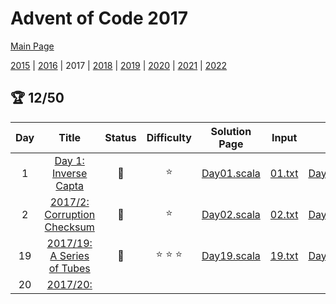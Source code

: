 

# Advent of Code 2017

[Main Page](https://adventofcode.com/2017)

[2015](/src/main/scala/advent_of_scala/2015/README.md) | [2016](/src/main/scala/advent_of_scala/2016/README.md) | 2017 | [2018](/src/main/scala/advent_of_scala/2018/README.md) | [2019](/src/main/scala/advent_of_scala/2019/README.md) | [2020](/src/main/scala/advent_of_scala/2020/README.md) | [2021](/src/main/scala/advent_of_scala/2021/README.md) | [2022](/src/main/scala/advent_of_scala/2022/README.md)

## :trophy: 12/50


| Day | Title | Status | Difficulty | Solution Page | Input | Test Page | Answer | Tags | 
| :---: | :------: | :---: | :---: | :---: | :---: | :---: | :---: | :---: |
| 1 | [Day 1: Inverse Capta](https://adventofcode.com/2017/day/1) | :1st_place_medal: | :star:  | [Day01.scala](/src/main/scala/advent_of_scala/2017/Day01.scala) | [01.txt](/src/main/resources/inputs/2017/01.txt) | [Day01Suite.scala](/src/test/scala/advent_of_scala/2017/Day01Suite.scala) | (1089, 1156) | linked-list |
| 2 | [2017/2: Corruption Checksum](https://adventofcode.com/2017/day/2) | :1st_place_medal: | :star:  | [Day02.scala](/src/main/scala/advent_of_scala/2017/Day02.scala) | [02.txt](/src/main/resources/inputs/2017/02.txt) | [Day02Suite.scala](/src/test/scala/advent_of_scala/2017/Day02Suite.scala) | (32020, 236) | array,arithmetic,checksum |
| 19 | [2017/19: A Series of Tubes](https://adventofcode.com/2017/day/19) | :1st_place_medal: | :star: :star: :star:  | [Day19.scala](/src/main/scala/advent_of_scala/2017/Day19.scala) | [19.txt](/src/main/resources/inputs/2017/19.txt) | [Day19Suite.scala](/src/test/scala/advent_of_scala/2017/Day19Suite.scala) | ("LIWQYKMRP", 16764) | graph,traversal,assymmetric-result |
| 20 | [2017/20: <TITLE>](https://adventofcode.com/2017/day/20) | :1st_place_medal: | :star: :star:  | [Day20.scala](/src/main/scala/advent_of_scala/2017/Day20.scala) | [20.txt](/src/main/resources/inputs/2017/20.txt) | [Day20Suite.scala](/src/test/scala/advent_of_scala/2017/Day20Suite.scala) | (300, 502) | sequence,query |
| 21 | [2017/21: Fractal Art](https://adventofcode.com/2017/day/21) | :1st_place_medal: | :star: :star: :star:  | [Day21.scala](/src/main/scala/advent_of_scala/2017/Day21.scala) | [21.txt](/src/main/resources/inputs/2017/21.txt) | [Day21Suite.scala](/src/test/scala/advent_of_scala/2017/Day21Suite.scala) | (133, 2_221_990) | permutations,transpose,revisit |
| 22 | [2017/22: Sporifica Virus](https://adventofcode.com/2017/day/22) | :1st_place_medal: | :star: :star:  | [Day22.scala](/src/main/scala/advent_of_scala/2017/Day22.scala) | [22.txt](/src/main/resources/inputs/2017/22.txt) | [Day22Suite.scala](/src/test/scala/advent_of_scala/2017/Day22Suite.scala) | (5447, 2_511_705) | game-of-life,slow,rotation |
